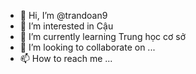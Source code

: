 - 👋 Hi, I’m @trandoan9
- 👀 I’m interested in Cậu
- 🌱 I’m currently learning Trung học cơ sở
- 💞️ I’m looking to collaborate on ...
- 📫 How to reach me ...

<!---
trandoan9/trandoan9 is a ✨ special ✨ repository because its `README.md` (this file) appears on your GitHub profile.
You can click the Preview link to take a look at your changes.
--->
